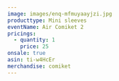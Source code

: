 ```yaml
---
image: images/enq-mfmuyaayjzi.jpg
producttype: Mini sleeves
eventName: Air Comiket 2
pricings:
  - quantity: 1
    price: 25
onsale: true
asin: ti-w4HcEr
merchandise: comiket
---
```

